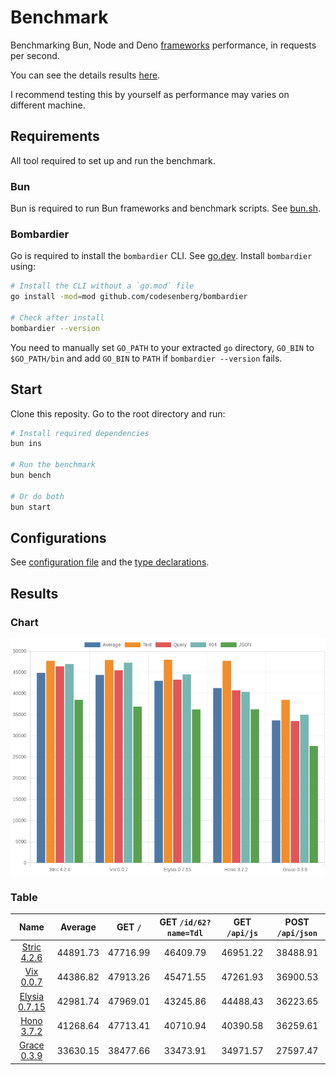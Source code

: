 # Benchmark
Benchmarking Bun, Node and Deno [frameworks](/src) performance, in requests per second.

You can see the details results [here](/results/index.md). 

I recommend testing this by yourself as performance may varies on different machine.

## Requirements
All tool required to set up and run the benchmark.

### Bun
Bun is required to run Bun frameworks and benchmark scripts. See [bun.sh](https://bun.sh).

### Bombardier
Go is required to install the `bombardier` CLI. See [go.dev](https://go.dev).
Install `bombardier` using:
```bash
# Install the CLI without a `go.mod` file
go install -mod=mod github.com/codesenberg/bombardier

# Check after install
bombardier --version
```
You need to manually set `GO_PATH` to your extracted `go` directory, `GO_BIN` to `$GO_PATH/bin` and add `GO_BIN` to `PATH` if `bombardier --version` fails.

## Start
Clone this reposity. Go to the root directory and run:
```bash
# Install required dependencies
bun ins

# Run the benchmark
bun bench

# Or do both
bun start
```

## Configurations
See [configuration file](/config.ts) and the [type declarations](/lib/types.ts). 

## Results

### Chart
![Chart](/results/chart.png)

### Table 


| Name | Average | GET `/` | GET `/id/62?name=Tdl` | GET `/api/js` | POST `/api/json` |
|  :---: | :---: | :---: | :---: | :---: | :---: |
| [Stric 4.2.6](/results/main/Stric) | 44891.73 | 47716.99 | 46409.79 | 46951.22 | 38488.91 |
| [Vix 0.0.7](/results/main/Vix) | 44386.82 | 47913.26 | 45471.55 | 47261.93 | 36900.53 |
| [Elysia 0.7.15](/results/main/Elysia) | 42981.74 | 47969.01 | 43245.86 | 44488.43 | 36223.65 |
| [Hono 3.7.2](/results/main/Hono) | 41268.64 | 47713.41 | 40710.94 | 40390.58 | 36259.61 |
| [Grace 0.3.9](/results/main/Grace) | 33630.15 | 38477.66 | 33473.91 | 34971.57 | 27597.47 |